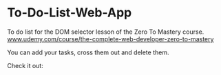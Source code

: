 # To-Do-List-Web-App

To do list for the DOM selector lesson of the Zero To Mastery course.
www.udemy.com/course/the-complete-web-developer-zero-to-mastery

You can add your tasks, cross them out and delete them.

Check it out: 
